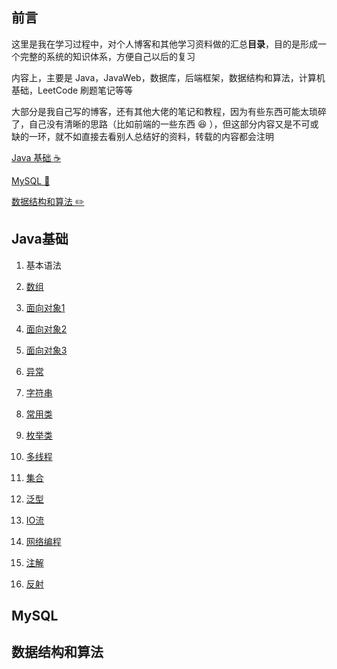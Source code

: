 ## 前言

这里是我在学习过程中，对个人博客和其他学习资料做的汇总**目录**，目的是形成一个完整的系统的知识体系，方便自己以后的复习

内容上，主要是 Java，JavaWeb，数据库，后端框架，数据结构和算法，计算机基础，LeetCode 刷题笔记等等

大部分是我自己写的博客，还有其他大佬的笔记和教程，因为有些东西可能太琐碎了，自己没有清晰的思路（比如前端的一些东西 :laughing: ），但这部分内容又是不可或缺的一环，就不如直接去看别人总结好的资料，转载的内容都会注明

[Java 基础 :coffee:](#Java基础)

[MySQL :dolphin:](#MySQL)

[数据结构和算法 :pencil2:](#数据结构和算法)


## Java基础 

01. 基本语法

02. [数组](https://yzt95.github.io/post/2020-02-25-JavaArray/)

03. [面向对象1](https://yzt95.github.io/post/2020-02-28-JavaObjectOriented1/)

04. [面向对象2](https://yzt95.github.io/post/2020-03-02-JavaObjectOriented2/)

05. [面向对象3](https://yzt95.github.io/post/2020-03-05-JavaObjectOriented3/)

06. [异常](https://yzt95.github.io/post/2020-03-07-JavaException/)

07. [字符串](https://yzt95.github.io/post/2020-03-10-JavaString/)

08. [常用类](https://yzt95.github.io/post/2020-03-15-JavaUsefulClasses/)

09. [枚举类](https://yzt95.github.io/post/2020-03-16-JavaEnum/)

10. [多线程](https://yzt95.github.io/post/2020-03-17-JavaMyltiThread/)

11. [集合](https://yzt95.github.io/post/2020-03-19-JavaCollection/)

12. [泛型](https://yzt95.github.io/post/2020-03-20-JavaGenerics/)

13. [IO流](https://yzt95.github.io/post/2020-03-21-JavaIO/)

14. [网络编程](https://yzt95.github.io/post/2020-03-22-JavaNetwork/)

15. [注解](https://yzt95.github.io/post/2020-03-24-JavaAnnotation/)

16. [反射](https://yzt95.github.io/post/2020-03-25-JavaReflection/)

## MySQL

## 数据结构和算法